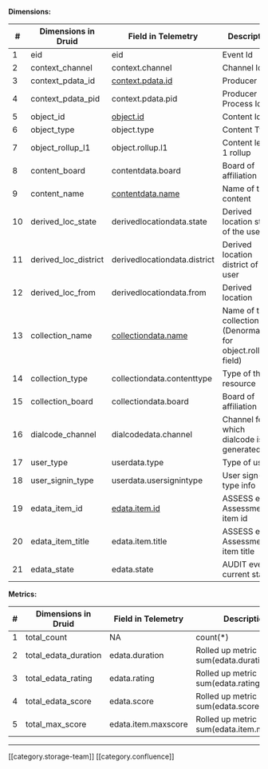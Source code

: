  **Dimensions:** 

| # | Dimensions in Druid | Field in Telemetry | Description | Datatype | 
|  --- |  --- |  --- |  --- |  --- | 
| 1 | eid | eid | Event Id | String | 
| 2 | context_channel | context.channel | Channel Id | String | 
| 3 | context_pdata_id | [context.pdata.id](http://context.pdata.id) | Producer Id | String | 
| 4 | context_pdata_pid | context.pdata.pid | Producer Process Id | String | 
| 5 | object_id | [object.id](http://object.id) | Content Id | String | 
| 6 | object_type | object.type | Content Type | String | 
| 7 | object_rollup_l1 | object.rollup.l1 | Content level 1 rollup | String | 
| 8 | content_board | contentdata.board | Board of affiliation | String | 
| 9 | content_name | [contentdata.name](http://contentdata.name) | Name of the content | String | 
| 10 | derived_loc_state | derivedlocationdata.state | Derived location state of the user | String | 
| 11 | derived_loc_district | derivedlocationdata.district | Derived location district of the user | String | 
| 12 | derived_loc_from | derivedlocationdata.from | Derived location | String | 
| 13 | collection_name | [collectiondata.name](http://collectiondata.name) | Name of the collection (Denormalised for object.rollup.l1 field) | String | 
| 14 | collection_type | collectiondata.contenttype | Type of the resource | String | 
| 15 | collection_board | collectiondata.board | Board of affiliation | String | 
| 16 | dialcode_channel | dialcodedata.channel | Channel for which dialcode is generated | String | 
| 17 | user_type | userdata.type | Type of user | String | 
| 18 | user_signin_type | userdata.usersignintype | User sign-in type info | String | 
| 19 | edata_item_id | [edata.item.id](http://edata.item.id) | ASSESS event Assessment item id | String | 
| 20 | edata_item_title | edata.item.title | ASSESS event Assessment item title | String | 
| 21 | edata_state | edata.state | AUDIT event current state | String | 

 **Metrics:** 

| # | Dimensions in Druid | Field in Telemetry | Description | Datatype | 
|  --- |  --- |  --- |  --- |  --- | 
| 1 | total_count | NA | count(\*) | Long | 
| 2 | total_edata_duration | edata.duration | Rolled up metric - sum(edata.duration) | Double | 
| 3 | total_edata_rating | edata.rating | Rolled up metric - sum(edata.rating) | Double | 
| 4 | total_edata_score | edata.score | Rolled up metric - sum(edata.score) | Double | 
| 5 | total_max_score | edata.item.maxscore | Rolled up metric - sum(edata.item.maxscore) | Double | 





*****

[[category.storage-team]] 
[[category.confluence]] 
